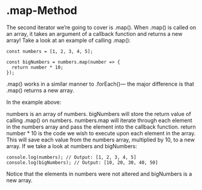 # .map-Method

The second iterator we’re going to cover is .map(). When .map() is called on an array, it takes an argument of a callback function and returns a new array! Take a look at an example of calling .map():
```
const numbers = [1, 2, 3, 4, 5]; 
 
const bigNumbers = numbers.map(number => {
  return number * 10;
});
```
.map() works in a similar manner to .forEach()— the major difference is that .map() returns a new array.

In the example above:

numbers is an array of numbers.
bigNumbers will store the return value of calling .map() on numbers.
numbers.map will iterate through each element in the numbers array and pass the element into the callback function.
return number * 10 is the code we wish to execute upon each element in the array. This will save each value from the numbers array, multiplied by 10, to a new array.
If we take a look at numbers and bigNumbers:
```
console.log(numbers); // Output: [1, 2, 3, 4, 5]
console.log(bigNumbers); // Output: [10, 20, 30, 40, 50]
```
Notice that the elements in numbers were not altered and bigNumbers is a new array.
